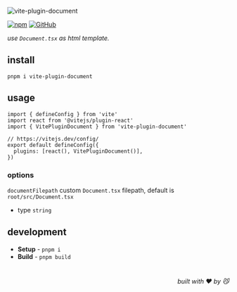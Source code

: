 ![vite-plugin-document](https://realme-ten.vercel.app/api/v1/banner?colorA=7c2d12&colorB=c2410c&textColor=fb923c&title=vite-plugin-document&subtitle=NEO&desc=Document.tsx%20as%20html%20template)

[![npm](https://img.shields.io/npm/v/vite-plugin-document)](https://github.com/JiangWeixian/vite-plugin-document) [![GitHub](https://img.shields.io/npm/l/vite-plugin-document)](https://github.com/JiangWeixian/vite-plugin-document) 

*use `Document.tsx` as html template.*

## install

```console
pnpm i vite-plugin-document
```

## usage

```tsx
import { defineConfig } from 'vite'
import react from '@vitejs/plugin-react'
import { VitePluginDocument } from 'vite-plugin-document'

// https://vitejs.dev/config/
export default defineConfig({
  plugins: [react(), VitePluginDocument()],
})
```

### options

`documentFilepath` custom `Document.tsx` filepath, default is `root/src/Document.tsx`

- type `string`

## development

- **Setup** - `pnpm i`
- **Build** - `pnpm build`

# 
<div align='right'>

*built with ❤️ by 😼*

</div>

